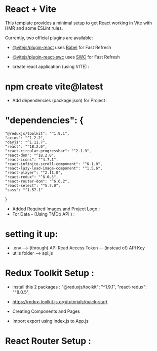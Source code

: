 # React + Vite

This template provides a minimal setup to get React working in Vite with HMR and some ESLint rules.

Currently, two official plugins are available:

- [@vitejs/plugin-react](https://github.com/vitejs/vite-plugin-react/blob/main/packages/plugin-react/README.md) uses [Babel](https://babeljs.io/) for Fast Refresh
- [@vitejs/plugin-react-swc](https://github.com/vitejs/vite-plugin-react-swc) uses [SWC](https://swc.rs/) for Fast Refresh

- create react application (using VITE) :
# npm create vite@latest

- Add dependencies (package.json) for Project :
# "dependencies": {
    "@reduxjs/toolkit": "^1.9.1",
    "axios": "^1.2.2",
    "dayjs": "^1.11.7",
    "react": "^18.2.0",
    "react-circular-progressbar": "^2.1.0",
    "react-dom": "^18.2.0",
    "react-icons": "^4.7.1",
    "react-infinite-scroll-component": "^6.1.0",
    "react-lazy-load-image-component": "^1.5.6",
    "react-player": "^2.11.0",
    "react-redux": "^8.0.5",
    "react-router-dom": "^6.6.2",
    "react-select": "^5.7.0",
    "sass": "^1.57.1"
  }

- Added Required Images and Project Logo :
- For Data - (Using TMDb API ) : 
# setting it up: 
  - .env --> (through) API Read Access Token -- (instead of) API Key
  - utils folder --> api.js

# Redux Toolkit Setup :
 - install this 2 packages :
    "@reduxjs/toolkit": "^1.9.1",
    "react-redux": "^8.0.5",
- https://redux-toolkit.js.org/tutorials/quick-start

- Creating Components and Pages
- Import export using index.js to App.js 


# React Router Setup : 

